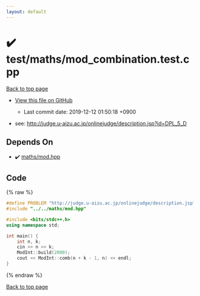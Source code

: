 ```yaml
---
layout: default
---
```


<!-- mathjax config similar to math.stackexchange -->
<script type="text/javascript" async
  src="https://cdnjs.cloudflare.com/ajax/libs/mathjax/2.7.5/MathJax.js?config=TeX-MML-AM_CHTML">
</script>
<script type="text/x-mathjax-config">
  MathJax.Hub.Config({
    TeX: { equationNumbers: { autoNumber: "AMS" }},
    tex2jax: {
      inlineMath: [ ['$','$'] ],
      processEscapes: true
    },
    "HTML-CSS": { matchFontHeight: false },
    displayAlign: "left",
    displayIndent: "2em"
  });
</script>

<script type="text/javascript" src="https://cdnjs.cloudflare.com/ajax/libs/jquery/3.4.1/jquery.min.js"></script>
<script src="https://cdn.jsdelivr.net/npm/jquery-balloon-js@1.1.2/jquery.balloon.min.js" integrity="sha256-ZEYs9VrgAeNuPvs15E39OsyOJaIkXEEt10fzxJ20+2I=" crossorigin="anonymous"></script>
<script type="text/javascript" src="../../../assets/js/copy-button.js"></script>
<link rel="stylesheet" href="../../../assets/css/copy-button.css" />


# :heavy_check_mark: test/maths/mod_combination.test.cpp
<a href="../../../index.html">Back to top page</a>

* <a href="{{ site.github.repository_url }}/blob/master/test/maths/mod_combination.test.cpp">View this file on GitHub</a>
    - Last commit date: 2019-12-12 01:50:18 +0900


* see: <a href="http://judge.u-aizu.ac.jp/onlinejudge/description.jsp?id=DPL_5_D">http://judge.u-aizu.ac.jp/onlinejudge/description.jsp?id=DPL_5_D</a>


## Depends On
* :heavy_check_mark: <a href="../../../library/maths/mod.hpp.html">maths/mod.hpp</a>


## Code
{% raw %}
```cpp
#define PROBLEM "http://judge.u-aizu.ac.jp/onlinejudge/description.jsp?id=DPL_5_D"
#include "../../maths/mod.hpp"

#include <bits/stdc++.h>
using namespace std;

int main() {
    int n, k;
    cin >> n >> k;
    ModInt::build(2000);
    cout << ModInt::comb(n + k - 1, n) << endl;
}
```
{% endraw %}

<a href="../../../index.html">Back to top page</a>


